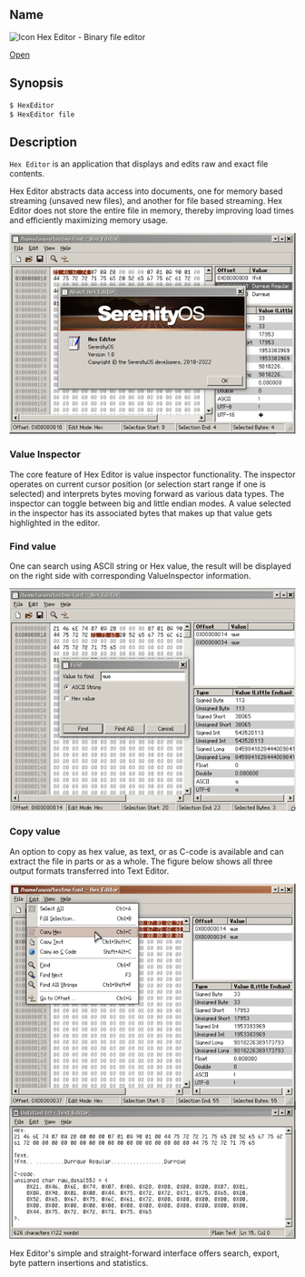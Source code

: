 ## Name

![Icon](file:///res/icons/16x16/hex.png) Hex Editor - Binary file editor

[Open](file:///bin/HexEditor)

## Synopsis

```**sh
$ HexEditor 
$ HexEditor file
```

## Description

`Hex Editor` is an application that displays and edits raw and exact file contents.

Hex Editor abstracts data access into documents, one for memory based streaming (unsaved new files), and another for file based streaming. Hex Editor does not store the entire file in memory, thereby improving load times and efficiently maximizing memory usage.

![](HexEditor.png)

### Value Inspector

The core feature of Hex Editor is value inspector functionality. The inspector operates on current cursor position (or selection start range if one is selected) and interprets bytes moving forward as various data types. The inspector can toggle between big and little endian modes. A value selected in the inspector has its associated bytes that makes up that value gets highlighted in the editor.

### Find value
One can search using ASCII string or Hex value, the result will be displayed on the right side with corresponding ValueInspector information.

![](HexEditor_Find_Value.png)

### Copy value
An option to copy as hex value, as text, or as C-code is available and can extract the file in parts or as a whole. The figure below shows all three output formats transferred into Text Editor.


![](HexEditor_Copy_Hex_Text_C_Code.png)

Hex Editor's simple and straight-forward interface offers search, export, byte pattern insertions and statistics. 
